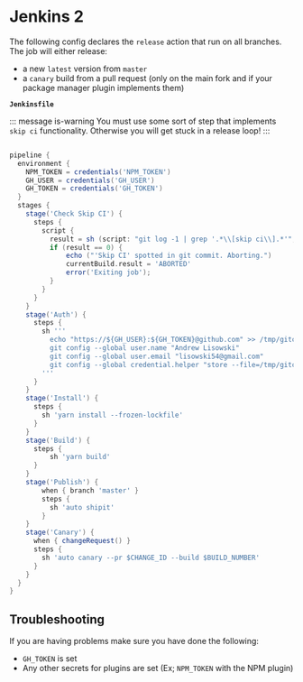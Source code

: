 # Jenkins 2

The following config declares the `release` action that run on all branches. The job will either release:

- a new `latest` version from `master`
- a `canary` build from a pull request (only on the main fork and if your package manager plugin implements them)

**`Jenkinsfile`**

::: message is-warning
You must use some sort of step that implements `skip ci` functionality. Otherwise you will get stuck in a release loop!
:::

```groovy

pipeline {
  environment {
    NPM_TOKEN = credentials('NPM_TOKEN')
    GH_USER = credentials('GH_USER')
    GH_TOKEN = credentials('GH_TOKEN')
  }
  stages {
    stage('Check Skip CI') {
      steps {
        script {
          result = sh (script: "git log -1 | grep '.*\\[skip ci\\].*'", returnStatus: true)
          if (result == 0) {
              echo ("'Skip CI' spotted in git commit. Aborting.")
              currentBuild.result = 'ABORTED'
              error('Exiting job');
          }
        }
      }
    }
    stage('Auth') {
      steps {
        sh '''
          echo "https://${GH_USER}:${GH_TOKEN}@github.com" >> /tmp/gitcredfile
          git config --global user.name "Andrew Lisowski"
          git config --global user.email "lisowski54@gmail.com"
          git config --global credential.helper "store --file=/tmp/gitcredfile"
        '''
      }
    }
    stage('Install') {
      steps {
        sh 'yarn install --frozen-lockfile'
      }
    }
    stage('Build') {
      steps {
          sh 'yarn build'
      }
    }
    stage('Publish') {
        when { branch 'master' }
        steps {
          sh 'auto shipit'
        }
    }
    stage('Canary') {
      when { changeRequest() }
      steps {
        sh 'auto canary --pr $CHANGE_ID --build $BUILD_NUMBER'
      }
    }
  }
}
```

## Troubleshooting

If you are having problems make sure you have done the following:

- `GH_TOKEN` is set
- Any other secrets for plugins are set (Ex; `NPM_TOKEN` with the NPM plugin)
